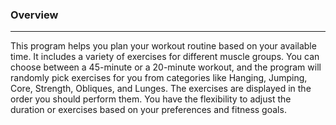 ### Overview

___

This program helps you plan your workout routine based on your available time. It includes a variety of exercises for different muscle groups. You can choose between a 45-minute or a 20-minute workout, and the program will randomly pick exercises for you from categories like Hanging, Jumping, Core, Strength, Obliques, and Lunges. The exercises are displayed in the order you should perform them. You have the flexibility to adjust the duration or exercises based on your preferences and fitness goals.
